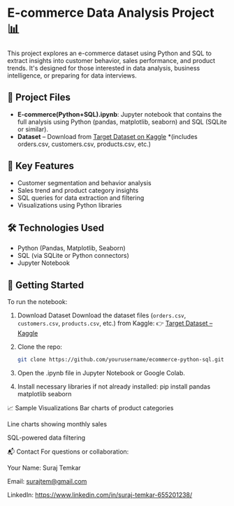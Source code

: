 # E-commerce Data Analysis Project 📊

This project explores an e-commerce dataset using Python and SQL to extract insights into customer behavior, sales performance, and product trends. It's designed for those interested in data analysis, business intelligence, or preparing for data interviews.

## 📁 Project Files

- **E-commerce(Python+SQL).ipynb**: Jupyter notebook that contains the full analysis using Python (pandas, matplotlib, seaborn) and SQL (SQLite or similar).
- **Dataset** – Download from [Target Dataset on Kaggle](https://www.kaggle.com/datasets/devarajv88/target-dataset?select=products.csv) *(includes orders.csv, customers.csv, products.csv, etc.)
  
## 📌 Key Features

- Customer segmentation and behavior analysis
- Sales trend and product category insights
- SQL queries for data extraction and filtering
- Visualizations using Python libraries

## 🛠️ Technologies Used

- Python (Pandas, Matplotlib, Seaborn)
- SQL (via SQLite or Python connectors)
- Jupyter Notebook

## 🚀 Getting Started

To run the notebook:
1. Download Dataset
Download the dataset files (`orders.csv`, `customers.csv`, `products.csv`, etc.) from Kaggle:
👉 [Target Dataset – Kaggle](https://www.kaggle.com/datasets/devarajv88/target-dataset?select=products.csv)

2. Clone the repo:
   ```bash
   git clone https://github.com/yourusername/ecommerce-python-sql.git
3. Open the .ipynb file in Jupyter Notebook or Google Colab.

4. Install necessary libraries if not already installed:
   pip install pandas matplotlib seaborn

📈 Sample Visualizations
Bar charts of product categories

Line charts showing monthly sales

SQL-powered data filtering

📬 Contact
For questions or collaboration:

Your Name: Suraj Temkar

Email: surajtem@gmail.com

LinkedIn: https://www.linkedin.com/in/suraj-temkar-655201238/
